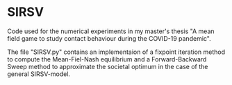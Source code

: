 # SIRSV
Code used for the numerical experiments in my master's thesis "A mean field game to study contact behaviour during the COVID-19 pandemic".

The file "SIRSV.py" contains an implementaion of a fixpoint iteration method to compute the Mean-Fiel-Nash equilibrium and a Forward-Backward Sweep method to approximate the societal optimum in the case of the general SIRSV-model.
